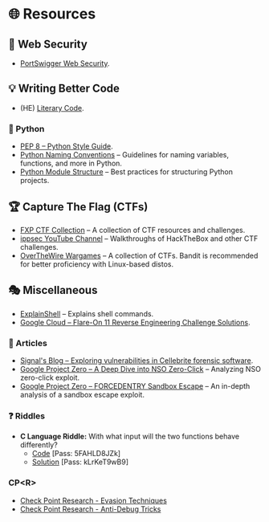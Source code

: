 # 🌐 Resources

## 🔐 Web Security
- [PortSwigger Web Security](https://portswigger.net/web-security).

## 💡 Writing Better Code
- (HE) [Literary Code](https://www.geektime.co.il/literary-code/).
### 🐍 Python
- [PEP 8 – Python Style Guide](https://peps.python.org/pep-0008/).
- [Python Naming Conventions](https://www.geeksforgeeks.org/python-naming-conventions/) – Guidelines for naming variables, functions, and more in Python.
- [Python Module Structure](https://docs.python-guide.org/writing/structure/#modules) – Best practices for structuring Python projects.

## 🏆 Capture The Flag (CTFs)
- [FXP CTF Collection](https://www.fxp.co.il/showthread.php?t=17474110) – A collection of CTF resources and challenges.
- [ippsec YouTube Channel](https://www.youtube.com/@ippsec/videos) – Walkthroughs of HackTheBox and other CTF challenges.
- [OverTheWire Wargames](https://overthewire.org/wargames/) – A collection of CTFs. Bandit is recommended for better proficiency with Linux-based distos.

## 🎭 Miscellaneous
- [ExplainShell](https://explainshell.com/) – Explains shell commands.
- [Google Cloud – Flare-On 11 Reverse Engineering Challenge Solutions](https://cloud.google.com/blog/topics/threat-intelligence/flareon-11-challenge-solutions).

### 📄 Articles
- [Signal's Blog – Exploring vulnerabilities in Cellebrite forensic software](https://signal.org/blog/cellebrite-vulnerabilities/).
- [Google Project Zero – A Deep Dive into NSO Zero-Click](https://googleprojectzero.blogspot.com/2021/12/a-deep-dive-into-nso-zero-click.html) – Analyzing NSO zero-click exploit.
- [Google Project Zero – FORCEDENTRY Sandbox Escape](https://googleprojectzero.blogspot.com/2022/03/forcedentry-sandbox-escape.html) – An in-depth analysis of a sandbox escape exploit.

### ❓ Riddles
- **C Language Riddle:** With what input will the two functions behave differently?
  - [Code](https://pastebin.com/iGSmYCYN) [Pass: 5FAHLD8JZk]
  - [Solution](https://pastebin.com/NJyYuQQw) [Pass: kLrKeT9wB9]

### CP\<R\>
- [Check Point Research - Evasion Techniques](https://evasions.checkpoint.com/)
- [Check Point Research - Anti-Debug Tricks](https://anti-debug.checkpoint.com/)
